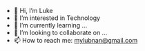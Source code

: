 - 👋 Hi, I’m Luke
- 👀 I’m interested in Technology
- 🌱 I’m currently learning ...
- 💞️ I’m looking to collaborate on ...
- 📫 How to reach me: mylubnan@gmail.com
